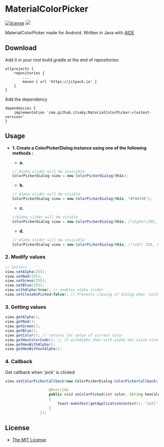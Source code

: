 # MaterialColorPicker
[![license](https://img.shields.io/github/license/itsaky/MaterialColorPicker.svg?style=flat-square)](https://github.com/itsaky/MaterialColorPicker/blob/master/LICENSE) [![](https://jitpack.io/v/itsaky/MaterialColorPicker.svg)](https://jitpack.io/#itsaky/MaterialColorPicker)

MaterialColorPicker made for Android. Written in Java with [AIDE](https://play.google.com/store/apps/details?id=com.aide.ui)

## Download

Add it in your root build.gradle at the end of repositories:
```
allprojects { 		
    repositories { 			
        ... 			
        maven { url 'https://jitpack.io' }
    }
}
```

Add the dependency
```
dependencies {
    implementation 'com.github.itsaky:MaterialColorPicker:<lastest-version>'
}
```

## Usage
- **1. Create a ColorPickerDialog instance using one of the following methods :**

  - **a.**
  ```java
  // Alpha slider will be invisible
  ColorPickerDialog view = new ColorPickerDialog(this);
  ```

  - **b.**
  ```java
  // Alpha slider will be visible
  ColorPickerDialog view = new ColorPickerDialog(this, "#f44336");
  ```

  - **c.** 
  ```java
  //Alpha slider will be visible
  ColorPickerDialog view = new ColorPickerDialog(this, /*alpha*/255, /*red*/ 255, /*green*/ 255, /*blue*/ 255);
  ```

  - **d.** 
  ```java
  // Alpha slider will be invisible
  ColorPickerDialog view = new ColorPickerDialog(this, /*red*/ 255, /*green*/ 255, /*blue*/ 255);
  ```

### 2. Modify values
```java
// Setters
view.setAlpha(255);
view.setRed(255);
view.setGreen(255);
view.setBlue(255);
view.withAlpha(true); // enables alpha slider
view.setCloseOnPicked(false); // Prevents closing of dialog when 'pick' is clicked
```

### 3. Getting values
```java
view.getAlpha();
view.getRed();
view.getGreen();
view.getBlue();
view.getColor(); // returns int value of current color
view.getHexColorCode(); // if withAlpha then with alpha hex value else without it
view.getHexWithAlpha();
view.getHexWithoutAlpha();
```

### 4. Callback
Get callback when 'pick' is clicked
```java
view.setColorPickerCallback(new ColorPickerDialog.ColorPickerCallback(){

					@Override
					public void onColorPicked(int color, String hexColorCode)
					{
						Toast.makeText(getApplicationContext(), "int[" + color + "] hex[" + hexColorCode + "]", Toast.LENGTH_LONG).show();
					}
				});
```

## License
- [The MIT License](https://github.com/itsaky/MaterialColorPicker/blob/master/LICENSE)
